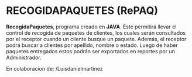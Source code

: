 # **RECOGIDAPAQUETES (RePAQ)**

**RecogidaPaquetes**, programa creado en **JAVA**. Éste permitirá llevar el control de recogida de paquetes de clientes, los cuales serán consultados por el receptor cuando un cliente busque un paquete. Además, el receptor podrá buscar a clientes por apellido, nombre o estado. Luego de haber paquetes entregados estos podrán ser exportados en reportes por un Administrador.

En colaboracion de: /Luisdanielmartinez
